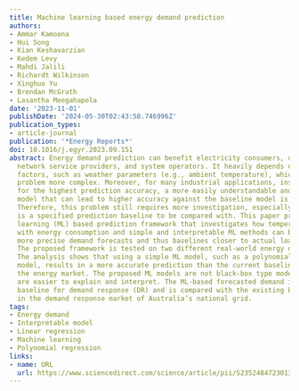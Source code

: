 ```yaml
---
title: Machine learning based energy demand prediction
authors:
- Ammar Kamoona
- Hui Song
- Kian Keshavarzian
- Kedem Levy
- Mahdi Jalili
- Richardt Wilkinson
- Xinghuo Yu
- Brendan McGrath
- Lasantha Meegahapola
date: '2023-11-01'
publishDate: '2024-05-30T02:43:58.746996Z'
publication_types:
- article-journal
publication: '*Energy Reports*'
doi: 10.1016/j.egyr.2023.09.151
abstract: Energy demand prediction can benefit electricity consumers, distribution
  network service providers, and system operators. It heavily depends on auxiliary
  factors, such as weather parameters (e.g., ambient temperature), which makes this
  problem more complex. Moreover, for many industrial applications, instead of aiming
  for the highest prediction accuracy, a more easily understandable and interpretable
  model that can lead to higher accuracy against the baseline model is the priority.
  Therefore, this problem still requires more investigation, especially when there
  is a specified prediction baseline to be compared with. This paper proposes a machine
  learning (ML) based prediction framework that investigates how temperature combined
  with energy consumption and simple and interpretable ML methods can be used to provide
  more precise demand forecasts and thus baselines closer to actual load profiles.
  The proposed framework is tested on two different real-world energy demand datasets.
  The analysis shows that using a simple ML model, such as a polynomial regression
  model, results in a more accurate prediction than the current baselines used in
  the energy market. The proposed ML models are not black-box type models, and thus
  are easier to explain and interpret. The ML-based forecasted demand is used as a
  baseline for demand response (DR) and is compared with the existing baselines used
  in the demand response market of Australia’s national grid.
tags:
- Energy demand
- Interpretable model
- Linear regression
- Machine learning
- Polynomial regression
links:
- name: URL
  url: https://www.sciencedirect.com/science/article/pii/S2352484723013975
---
```

